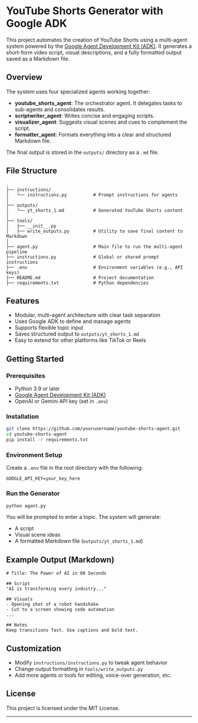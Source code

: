 # YouTube Shorts Generator with Google ADK

This project automates the creation of YouTube Shorts using a multi-agent system powered by the [Google Agent Development Kit (ADK)](https://github.com/google/agent-development-kit). It generates a short-form video script, visual descriptions, and a fully formatted output saved as a Markdown file.

## Overview

The system uses four specialized agents working together:

* **youtube\_shorts\_agent**: The orchestrator agent. It delegates tasks to sub-agents and consolidates results.
* **scriptwriter\_agent**: Writes concise and engaging scripts.
* **visualizer\_agent**: Suggests visual scenes and cues to complement the script.
* **formatter\_agent**: Formats everything into a clear and structured Markdown file.

The final output is stored in the `outputs/` directory as a `.md` file.

## File Structure

```
.
├── instructions/
│   └── instructions.py          # Prompt instructions for agents
│
├── outputs/
│   └── yt_shorts_1.md           # Generated YouTube Shorts content
│
├── tools/
│   ├── __init__.py
│   ├── write_outputs.py         # Utility to save final content to Markdown
│
├── agent.py                     # Main file to run the multi-agent pipeline
├── instructions.py              # Global or shared prompt instructions
├── .env                         # Environment variables (e.g., API keys)
├── README.md                    # Project documentation
├── requirements.txt             # Python dependencies
```

## Features

* Modular, multi-agent architecture with clear task separation
* Uses Google ADK to define and manage agents
* Supports flexible topic input
* Saves structured output to `outputs/yt_shorts_1.md`
* Easy to extend for other platforms like TikTok or Reels

## Getting Started

### Prerequisites

* Python 3.9 or later
* [Google Agent Development Kit (ADK)](https://github.com/google/agent-development-kit)
* OpenAI or Gemini API key (set in `.env`)

### Installation

```bash
git clone https://github.com/yourusername/youtube-shorts-agent.git
cd youtube-shorts-agent
pip install -r requirements.txt
```

### Environment Setup

Create a `.env` file in the root directory with the following:

```
GOOGLE_API_KEY=your_key_here
```

### Run the Generator

```bash
python agent.py
```

You will be prompted to enter a topic. The system will generate:

* A script
* Visual scene ideas
* A formatted Markdown file (`outputs/yt_shorts_1.md`)

## Example Output (Markdown)

```
# Title: The Power of AI in 60 Seconds

## Script
"AI is transforming every industry..."

## Visuals
- Opening shot of a robot handshake
- Cut to a screen showing code automation
...

## Notes
Keep transitions fast. Use captions and bold text.
```

## Customization

* Modify `instructions/instructions.py` to tweak agent behavior
* Change output formatting in `tools/write_outputs.py`
* Add more agents or tools for editing, voice-over generation, etc.

## License

This project is licensed under the MIT License.

---

